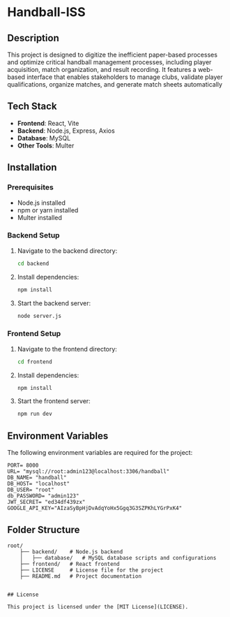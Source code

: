 # Handball-ISS

## Description

This project is designed to digitize the inefficient paper-based processes and optimize critical handball management processes, including player acquisition, match organization, and result recording. It features a web-based interface that enables stakeholders to manage clubs, validate player qualifications, organize matches, and generate match sheets automatically

## Tech Stack

- **Frontend**: React, Vite
- **Backend**: Node.js, Express, Axios
- **Database**: MySQL
- **Other Tools**: Multer

## Installation

### Prerequisites

- Node.js installed
- npm or yarn installed
- Multer installed

### Backend Setup

1. Navigate to the backend directory:
    ```bash
    cd backend
    ```
2. Install dependencies:
    ```bash
    npm install
    ```
3. Start the backend server:
    ```bash
    node server.js
    ```

### Frontend Setup

1. Navigate to the frontend directory:
    ```bash
    cd frontend
    ```
2. Install dependencies:
    ```bash
    npm install
    ```
3. Start the frontend server:
    ```bash
    npm run dev
    ```

## Environment Variables

The following environment variables are required for the project:

```env
PORT= 8000
URL= "mysql://root:admin123@localhost:3306/handball"
DB_NAME= "handball"
DB_HOST= "localhost"
DB_USER= "root"
db_PASSWORD= "admin123"
JWT_SECRET= "ed34df439zx"
GOOGLE_API_KEY="AIzaSyBpHjDvAdqYoHx5Ggq3G3SZPKhLYGrPxK4"
```

## Folder Structure
```plaintext
root/
    ├── backend/    # Node.js backend
    │   ├── database/   # MySQL database scripts and configurations
    ├── frontend/   # React frontend
    ├── LICENSE     # License file for the project
    ├── README.md   # Project documentation
```
```

## License

This project is licensed under the [MIT License](LICENSE).
